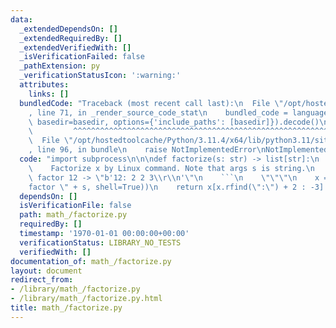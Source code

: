 ```yaml
---
data:
  _extendedDependsOn: []
  _extendedRequiredBy: []
  _extendedVerifiedWith: []
  _isVerificationFailed: false
  _pathExtension: py
  _verificationStatusIcon: ':warning:'
  attributes:
    links: []
  bundledCode: "Traceback (most recent call last):\n  File \"/opt/hostedtoolcache/Python/3.11.4/x64/lib/python3.11/site-packages/onlinejudge_verify/documentation/build.py\"\
    , line 71, in _render_source_code_stat\n    bundled_code = language.bundle(stat.path,\
    \ basedir=basedir, options={'include_paths': [basedir]}).decode()\n          \
    \         ^^^^^^^^^^^^^^^^^^^^^^^^^^^^^^^^^^^^^^^^^^^^^^^^^^^^^^^^^^^^^^^^^^^^^^^^^^^^^^^^^\n\
    \  File \"/opt/hostedtoolcache/Python/3.11.4/x64/lib/python3.11/site-packages/onlinejudge_verify/languages/python.py\"\
    , line 96, in bundle\n    raise NotImplementedError\nNotImplementedError\n"
  code: "import subprocess\n\n\ndef factorize(s: str) -> list[str]:\n    \"\"\"\n\
    \    Factorize x by Linux command. Note that args s is string.\n    ```\n    $\
    \ factor 12 -> \"b'12: 2 2 3\\r\\n'\"\n    ```\n    \"\"\"\n    x = str(subprocess.check_output(\"\
    factor \" + s, shell=True))\n    return x[x.rfind(\":\") + 2 : -3].split()\n"
  dependsOn: []
  isVerificationFile: false
  path: math_/factorize.py
  requiredBy: []
  timestamp: '1970-01-01 00:00:00+00:00'
  verificationStatus: LIBRARY_NO_TESTS
  verifiedWith: []
documentation_of: math_/factorize.py
layout: document
redirect_from:
- /library/math_/factorize.py
- /library/math_/factorize.py.html
title: math_/factorize.py
---
```

